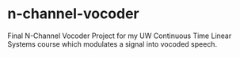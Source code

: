 # n-channel-vocoder
Final N-Channel Vocoder Project for my UW Continuous Time Linear Systems course which modulates a signal into vocoded speech.
